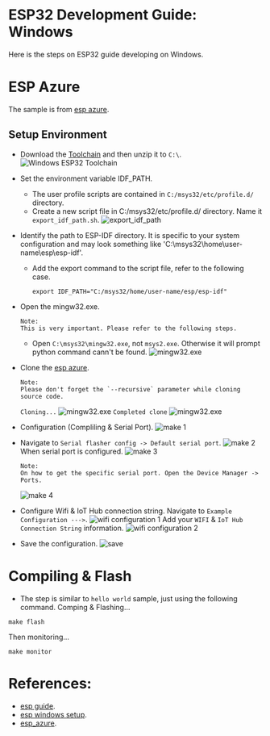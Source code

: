 # ESP32 Development Guide: Windows 
Here is the steps on ESP32 guide developing on Windows.

# ESP Azure
The sample is from [esp azure](https://github.com/espressif/esp-azure).

## Setup Environment
* Download the [Toolchain](https://dl.espressif.com/dl/esp32_win32_msys2_environment_and_toolchain-20181001.zip) and then unzip it to `C:\`.
![Windows ESP32 Toolchain](/windows/1.png)

* Set the environment variable IDF_PATH.
  * The user profile scripts are contained in `C:/msys32/etc/profile.d/` directory.
  * Create a new script file in C:/msys32/etc/profile.d/ directory. Name it `export_idf_path.sh`.
  ![export_idf_path](/windows/2.png)
* Identify the path to ESP-IDF directory. It is specific to your system configuration and may look something like 'C:\msys32\home\user-name\esp\esp-idf'.
  * Add the export command to the script file, refer to the following case.
    ```
    export IDF_PATH="C:/msys32/home/user-name/esp/esp-idf"
    ```
* Open the mingw32.exe.
  ```
  Note: 
  This is very important. Please refer to the following steps.  
  ```
  * Open `C:\msys32\mingw32.exe`, not `msys2.exe`. Otherwise it will prompt python command cann't be found.
  ![mingw32.exe](/windows/3.png)
* Clone the [esp azure](https://github.com/espressif/esp-azure).
  ```
  Note:
  Please don't forget the `--recursive` parameter while cloning source code.
  ```
  `Cloning...`
  ![mingw32.exe](/windows/13.png)
  `Completed clone`
  ![mingw32.exe](/windows/14.png)
* Configuration (Compliling & Serial Port).
  ![make 1 ](/windows/15.png)
* Navigate to `Serial flasher config -> Default serial port`.
  ![make 2](/windows/17.png)
   When serial port is configured.
  ![make 3](/windows/16.png)
  ```
  Note:
  On how to get the specific serial port. Open the Device Manager -> Ports.
  ```
  ![make 4](/windows/6.png)
* Configure Wifi & IoT Hub connection string.
  Navigate to `Example Configuration --->`.
  ![wifi configuration 1](/windows/18.png)
  Add your `WIFI` & `IoT Hub Connection String` information.
  ![wifi configuration 2](/windows/19.png)
  
* Save the configuration.
  ![save](/windows/20.png)
  
# Compiling & Flash
 * The step is similar to `hello world` sample, just using the following command.
  Comping & Flashing...
  ```
  make flash
  ```
  Then monitoring... 
  ```
  make monitor
  ```
  
  # References:
  * [esp guide](https://docs.espressif.com/projects/esp-idf/en/latest/get-started/index.html).
  * [esp windows setup](https://docs.espressif.com/projects/esp-idf/en/latest/get-started/windows-setup.html).
  * [esp_azure](https://github.com/espressif/esp-azure).
  
  
  
